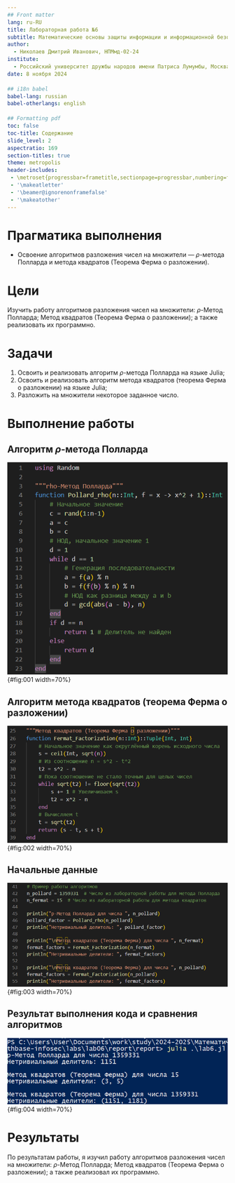 ```yaml
---
## Front matter
lang: ru-RU
title: Лабораторная работа №6
subtitle: Математические основы защиты информации и информационной безопасности
author:
  - Николаев Дмитрий Иванович, НПМмд-02-24
institute:
  - Российский университет дружбы народов имени Патриса Лумумбы, Москва, Россия
date: 8 ноября 2024

## i18n babel
babel-lang: russian
babel-otherlangs: english

## Formatting pdf
toc: false
toc-title: Содержание
slide_level: 2
aspectratio: 169
section-titles: true
theme: metropolis
header-includes:
 - \metroset{progressbar=frametitle,sectionpage=progressbar,numbering=fraction}
 - '\makeatletter'
 - '\beamer@ignorenonframefalse'
 - '\makeatother'
---
```


# Прагматика выполнения

- Освоение алгоритмов разложения чисел на множители — $\rho$-метода Полларда и метода квадратов (Теорема Ферма о разложении).

# Цели

Изучить работу алгоритмов разложения чисел на множители: $\rho$-Метод Полларда; Метод квадратов (Теорема Ферма о разложении); а также реализовать их программно.

# Задачи

1. Освоить и реализовать алгоритм $\rho$-метода Полларда на языке Julia;
2. Освоить и реализовать алгоритм метода квадратов (теорема Ферма о разложении) на языке Julia;
3. Разложить на множители некоторое заданное число.

# Выполнение работы

## Алгоритм $\rho$-метода Полларда

![Код алгоритма $\rho$-метода Полларда на Julia](image/1.png){#fig:001 width=70%}

## Алгоритм метода квадратов (теорема Ферма о разложении)

![Код алгоритма метода квадратов (теорема Ферма о разложении) на Julia](image/2.png){#fig:002 width=70%}

## Начальные данные

![Начальные данные для сравнения алгоритмов разложения чисел на множители на Julia](image/3.png){#fig:003 width=70%}

## Результат выполнения кода и сравнения алгоритмов

![Результат выполнения кода и сравнения алгоритмов разложения чисел на множители на Julia](image/4.png){#fig:004 width=70%}

# Результаты

По результатам работы, я изучил работу алгоритмов разложения чисел на множители: $\rho$-Метод Полларда; Метод квадратов (Теорема Ферма о разложении); а также реализовал их программно.
